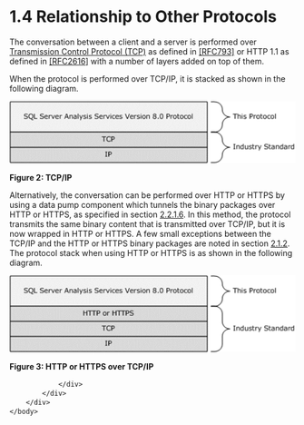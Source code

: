 <html dir="LTR" xmlns:mshelp="http://msdn.microsoft.com/mshelp" xmlns:ddue="http://ddue.schemas.microsoft.com/authoring/2003/5" xmlns:xlink="http://www.w3.org/1999/xlink" xmlns:tool="http://www.microsoft.com/tooltip">
    <head>
        <meta http-equiv="Content-Type" content="text/html; CHARSET=utf-8"></meta>
        <meta name="save" content="history"></meta>
        <title>1.4 Relationship to Other Protocols</title>
        <xml>
            <mshelp:toctitle title="1.4 Relationship to Other Protocols"></mshelp:toctitle>
            <mshelp:rltitle title="[MS-SSAS8]: Relationship to Other Protocols"></mshelp:rltitle>
            <mshelp:keyword index="A" term="9cf00775-c506-4e3f-9493-140d98f52d85"></mshelp:keyword>
            <mshelp:attr name="DCSext.ContentType" value="open specification"></mshelp:attr>
            <mshelp:attr name="AssetID" value="9cf00775-c506-4e3f-9493-140d98f52d85"></mshelp:attr>
            <mshelp:attr name="TopicType" value="kbRef"></mshelp:attr>
            <mshelp:attr name="DCSext.Title" value="[MS-SSAS8]: Relationship to Other Protocols" />
        </xml>
    </head>
    <body>
        <div id="header">
            <h1 class="heading">1.4 Relationship to Other Protocols</h1>
        </div>
        <div id="mainSection">
            <div id="mainBody">
                <div id="allHistory" class="saveHistory"></div>
                <div id="sectionSection0" class="section" name="collapseableSection">
                    

<p>The conversation between a client and a server is performed
over <a href="c527450b-f5bd-424b-8c98-ba6365288f35.htm#gt_b08d36f6-b5c6-4ce4-8d2d-6f2ab75ea4cb">Transmission Control
Protocol (TCP)</a> as defined in <a href="https://go.microsoft.com/fwlink/?LinkId=150872">[RFC793]</a> or HTTP 1.1
as defined in <a href="https://go.microsoft.com/fwlink/?LinkId=90372">[RFC2616]</a>
with a number of layers added on top of them.</p>

<p>When the protocol is performed over TCP/IP, it is stacked as
shown in the following diagram.</p>

<p><img id="MS-SSAS8_pict5ff2a701-8b13-ff61-e3b5-962d84784a0f.png" src="MS-SSAS8_files/image002.png" alt="TCP/IP" title="TCP/IP"></p>

<p><b>Figure 2: TCP/IP</b></p>

<p>Alternatively, the conversation can be performed over HTTP
or HTTPS by using a data pump component which tunnels the binary packages over
HTTP or HTTPS, as specified in section <a href="a1f5ccfa-35e3-4052-ae96-ca61dd271ee0.htm">2.2.1.6</a>. In this method,
the protocol transmits the same binary content that is transmitted over TCP/IP,
but it is now wrapped in HTTP or HTTPS. A few small exceptions between the
TCP/IP and the HTTP or HTTPS binary packages are noted in section <a href="52457140-43c9-4e21-b694-1c87ecc51533.htm">2.1.2</a>. The protocol stack
when using HTTP or HTTPS is as shown in the following diagram.</p>

<p><img id="MS-SSAS8_pictbcd5adb9-5ea4-5753-f6b0-0db4e302e52a.png" src="MS-SSAS8_files/image003.png" alt="HTTP or HTTPS over TCP/IP" title="HTTP or HTTPS over TCP/IP"></p>

<p><b>Figure 3: HTTP or HTTPS over TCP/IP</b></p>


                </div>
            </div>
        </div>
    </body>
</html>